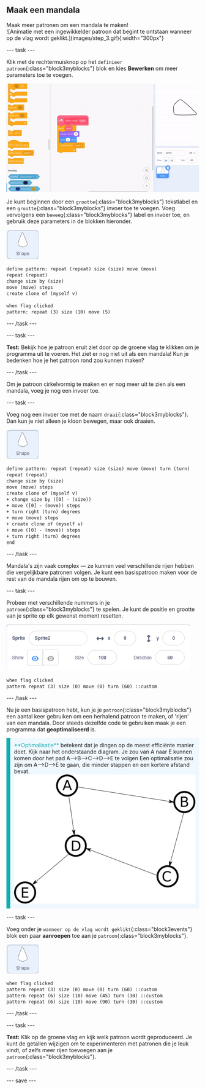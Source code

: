 ## Maak een mandala

<div style="display: flex; flex-wrap: wrap">
<div style="flex-basis: 200px; flex-grow: 1; margin-right: 15px;">
Maak meer patronen om een mandala te maken!
</div>
<div>
![Animatie met een ingewikkelder patroon dat begint te ontstaan wanneer op de vlag wordt geklikt.](images/step_3.gif){:width="300px"}
</div>
</div>

--- task ---

Klik met de rechtermuisknop op het `definieer patroon`{:class="block3myblocks"} blok en kies **Bewerken** om meer parameters toe te voegen.

![Animatie die de bewerking van 'mijn blokken' laat zien om extra parameters toe te voegen.](images/edit-parameter.gif)

Je kunt beginnen door een `grootte`{:class="block3myblocks"} tekstlabel en een `grootte`{:class="block3myblocks"} invoer toe te voegen. Voeg vervolgens een `beweeg`{:class="block3myblocks"} label en invoer toe, en gebruik deze parameters in de blokken hieronder.

![De vorm sprite.](images/shape_sprite.png)

```blocks3
define pattern: repeat (repeat) size (size) move (move)
repeat (repeat)
change size by (size)
move (move) steps
create clone of (myself v)

when flag clicked
pattern: repeat (3) size (10) move (5)
```

--- /task ---

--- task ---

**Test:** Bekijk hoe je patroon eruit ziet door op de groene vlag te klikken om je programma uit te voeren. Het ziet er nog niet uit als een mandala! Kun je bedenken hoe je het patroon rond zou kunnen maken?

--- /task ---

Om je patroon cirkelvormig te maken en er nog meer uit te zien als een mandala, voeg je nog een invoer toe.

--- task ---

Voeg nog een invoer toe met de naam `draai`{:class="block3myblocks"}. Dan kun je niet alleen je kloon bewegen, maar ook draaien.

![De vorm sprite.](images/shape_sprite.png)

```blocks3
define pattern: repeat (repeat) size (size) move (move) turn (turn)
repeat (repeat)
change size by (size)
move (move) steps
create clone of (myself v)
+ change size by ([0] - (size))
+ move ([0] - (move)) steps
+ turn right (turn) degrees
+ move (move) steps
+ create clone of (myself v)
+ move ([0] - (move)) steps
+ turn right (turn) degrees
end
```

--- /task ---

Mandala's zijn vaak complex — ze kunnen veel verschillende rijen hebben die vergelijkbare patronen volgen. Je kunt een basispatroon maken voor de rest van de mandala rijen om op te bouwen.

--- task ---

Probeer met verschillende nummers in je `patroon`{:class="block3myblocks"} te spelen. Je kunt de positie en grootte van je sprite op elk gewenst moment resetten.

![Afbeelding van het eigenschappen overzicht van de sprites met de grootte, x coördinaat en y coördinaat allemaal ingesteld op nul.](images/reset-attributes.png)

```blocks3
when flag clicked
pattern repeat (3) size (0) move (0) turn (60) ::custom
```

--- /task ---


Nu je een basispatroon hebt, kun je je `patroon`{:class="block3myblocks"} een aantal keer gebruiken om een herhalend patroon te maken, of 'rijen' van een mandala. Door steeds dezelfde code te gebruiken maak je een programma dat **geoptimaliseerd** is.

<p style="border-left: solid; border-width:10px; border-color: #0faeb0; background-color: aliceblue; padding: 10px;">
<span style="color: #0faeb0">**Optimalisatie**</span> betekent dat je dingen op de meest efficiënte manier doet. Kijk naar het onderstaande diagram. Je zou van A naar E kunnen komen door het pad A-->B-->C-->D-->E te volgen Een optimalisatie zou zijn om A-->D-->E te gaan, die minder stappen en een kortere afstand bevat.
<img src="images/map.png">
</p>

--- task ---

Voeg onder je `wanneer op de vlag wordt geklikt`{:class="block3events"} blok een paar **aanroepen** toe aan je `patroon`{:class="block3myblocks"}.

![De vorm sprite.](images/shape_sprite.png)

```blocks3
when flag clicked
pattern repeat (3) size (0) move (0) turn (60) ::custom
pattern repeat (6) size (10) move (45) turn (30) ::custom
pattern repeat (6) size (10) move (90) turn (30) ::custom
```

--- /task ---

--- task ---

**Test:** Klik op de groene vlag en kijk welk patroon wordt geproduceerd. Je kunt de getallen wijzigen om te experimenteren met patronen die je leuk vindt, of zelfs meer rijen toevoegen aan je `patroon`{:class="block3myblocks"}.

--- /task ---

--- save ---

